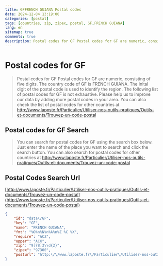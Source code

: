 ```yaml
---
title: GFFRENCH GUIANA Postal codes 
date: 2024-12-04 13:19:00
categories: [postal]
tags: [countries, zip, zipex, postal, GF,FRENCH GUIANA]
lang: en
sitemap: true
comments: true
description: Postal codes for GF Postal codes for GF are numeric, consisting of five digits. The country code of GF is FRENCH GUIANA. The inital digit of the postal code is used to identify the region. The following list of postal codes for GF is not exhaustive. Please help us to improve our data by adding more postal codes in your area. You can also check the list of postal codes for other countries at http://www.laposte.fr/Particulier/Utiliser-nos-outils-pratiques/Outils-et-documents/Trouvez-un-code-postal
---
```


# Postal codes for GF
> Postal codes for GF Postal codes for GF are numeric, consisting of five digits. The country code of GF is FRENCH GUIANA. The inital digit of the postal code is used to identify the region. The following list of postal codes for GF is not exhaustive. Please help us to improve our data by adding more postal codes in your area. You can also check the list of postal codes for other countries at http://www.laposte.fr/Particulier/Utiliser-nos-outils-pratiques/Outils-et-documents/Trouvez-un-code-postal

## Postal codes for GF Search 
> You can search for postal codes for GF using the search box below. Just enter the name of the place you want to search and click the search button. You can also search for postal codes for other countries at http://www.laposte.fr/Particulier/Utiliser-nos-outils-pratiques/Outils-et-documents/Trouvez-un-code-postal

## Postal Codes Search Url

[http://www.laposte.fr/Particulier/Utiliser-nos-outils-pratiques/Outils-et-documents/Trouvez-un-code-postal](http://www.laposte.fr/Particulier/Utiliser-nos-outils-pratiques/Outils-et-documents/Trouvez-un-code-postal)
```json
{
    "id": "data\/GF",
    "key": "GF",
    "name": "FRENCH GUIANA",
    "fmt": "%O%n%N%n%A%n%Z %C %X",
    "require": "ACZ",
    "upper": "ACX",
    "zip": "9[78]3\\d{2}",
    "zipex": "97300",
    "posturl": "http:\/\/www.laposte.fr\/Particulier\/Utiliser-nos-outils-pratiques\/Outils-et-documents\/Trouvez-un-code-postal"
}
```
